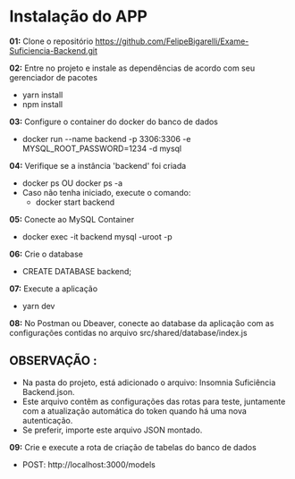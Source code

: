 # Instalação do APP
**01:** Clone o repositório https://github.com/FelipeBigarelli/Exame-Suficiencia-Backend.git

**02:** Entre no projeto e instale as dependências de acordo com seu gerenciador de pacotes
  - yarn install
  - npm install

**03:** Configure o container do docker do banco de dados
  - docker run --name backend -p 3306:3306 -e MYSQL_ROOT_PASSWORD=1234 -d mysql

**04:** Verifique se a instância 'backend' foi criada
  - docker ps OU docker ps -a
  - Caso não tenha iniciado, execute o comando:
    - docker start backend

**05:** Conecte ao MySQL Container
  - docker exec -it backend mysql -uroot -p

**06:** Crie o database
  - CREATE DATABASE backend;

**07:** Execute a aplicação
  - yarn dev

**08:** No Postman ou Dbeaver, conecte ao database da aplicação com as configurações contidas no arquivo src/shared/database/index.js

## OBSERVAÇÃO :
 - Na pasta do projeto, está adicionado o arquivo: Insomnia Suficiência Backend.json.
 - Este arquivo contêm as configurações das rotas para teste, juntamente com a atualização automática do token quando há uma nova autenticação.
 - Se preferir, importe este arquivo JSON montado.

**09:** Crie e execute a rota de criação de tabelas do banco de dados
  - POST: http://localhost:3000/models

